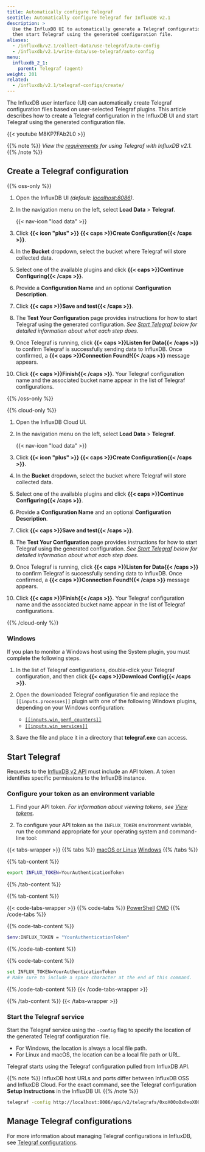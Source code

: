 ```yaml
---
title: Automatically configure Telegraf
seotitle: Automatically configure Telegraf for InfluxDB v2.1
description: >
  Use the InfluxDB UI to automatically generate a Telegraf configuration,
  then start Telegraf using the generated configuration file.
aliases:
  - /influxdb/v2.1/collect-data/use-telegraf/auto-config
  - /influxdb/v2.1/write-data/use-telegraf/auto-config
menu:
  influxdb_2_1:
    parent: Telegraf (agent)
weight: 201
related:
  - /influxdb/v2.1/telegraf-configs/create/
---
```


The InfluxDB user interface (UI) can automatically create Telegraf configuration files based on user-selected Telegraf plugins.
This article describes how to create a Telegraf configuration in the InfluxDB UI and
start Telegraf using the generated configuration file.

{{< youtube M8KP7FAb2L0 >}}

{{% note %}}
_View the [requirements](/influxdb/v2.1/write-data/no-code/use-telegraf#requirements)
for using Telegraf with InfluxDB v2.1._
{{% /note %}}

## Create a Telegraf configuration

{{% oss-only %}}

1. Open the InfluxDB UI _(default: [localhost:8086](http://localhost:8086))_.
2. In the navigation menu on the left, select **Load Data** > **Telegraf**.

    {{< nav-icon "load data" >}}

4. Click **{{< icon "plus" >}} {{< caps >}}Create Configuration{{< /caps >}}**.
5. In the **Bucket** dropdown, select the bucket where Telegraf will store collected data.
6. Select one of the available plugins and click **{{< caps >}}Continue Configuring{{< /caps >}}**.
8. Provide a **Configuration Name** and an optional **Configuration Description**.
9. Click **{{< caps >}}Save and test{{< /caps >}}**.
10. The **Test Your Configuration** page provides instructions for how to start Telegraf using the generated configuration.
   _See [Start Telegraf](#start-telegraf) below for detailed information about what each step does._
11. Once Telegraf is running, click **{{< caps >}}Listen for Data{{< /caps >}}** to confirm Telegraf is successfully sending data to InfluxDB.
Once confirmed, a **{{< caps >}}Connection Found!{{< /caps >}}** message appears.
12. Click **{{< caps >}}Finish{{< /caps >}}**. Your Telegraf configuration name and the associated bucket name appear in the list of Telegraf configurations.

{{% /oss-only %}}

{{% cloud-only %}}

1. Open the InfluxDB Cloud UI.
2. In the navigation menu on the left, select **Load Data** > **Telegraf**.

    {{< nav-icon "load data" >}}

4. Click **{{< icon "plus" >}} {{< caps >}}Create Configuration{{< /caps >}}**.
5. In the **Bucket** dropdown, select the bucket where Telegraf will store collected data.
6. Select one of the available plugins and click **{{< caps >}}Continue Configuring{{< /caps >}}**.
8. Provide a **Configuration Name** and an optional **Configuration Description**.
9. Click **{{< caps >}}Save and test{{< /caps >}}**.
10. The **Test Your Configuration** page provides instructions for how to start Telegraf using the generated configuration.
   _See [Start Telegraf](#start-telegraf) below for detailed information about what each step does._
11. Once Telegraf is running, click **{{< caps >}}Listen for Data{{< /caps >}}** to confirm Telegraf is successfully sending data to InfluxDB.
Once confirmed, a **{{< caps >}}Connection Found!{{< /caps >}}** message appears.
12. Click **{{< caps >}}Finish{{< /caps >}}**. Your Telegraf configuration name and the associated bucket name appear in the list of Telegraf configurations.

{{% /cloud-only %}}

### Windows

If you plan to monitor a Windows host using the System plugin, you must complete the following steps.

1. In the list of Telegraf configurations, double-click your
    Telegraf configuration, and then click **{{< caps >}}Download Config{{< /caps >}}**.
2. Open the downloaded Telegraf configuration file and replace the `[[inputs.processes]]` plugin with one of the following Windows plugins, depending on your Windows configuration:

   - [`[[inputs.win_perf_counters]]`](https://github.com/influxdata/telegraf/tree/master/plugins/inputs/win_perf_counters)
   -  [`[[inputs.win_services]]`](https://github.com/influxdata/telegraf/tree/master/plugins/inputs/win_services)

3. Save the file and place it in a directory that **telegraf.exe** can access.


## Start Telegraf

Requests to the [InfluxDB v2 API](/influxdb/v2.1/reference/api/) must include an API token.
A token identifies specific permissions to the InfluxDB instance.

### Configure your token as an environment variable

1. Find your API token. _For information about viewing tokens, see [View tokens](/influxdb/v2.1/security/tokens/view-tokens/)._

2. To configure your API token as the `INFLUX_TOKEN` environment variable, run the command appropriate for your operating system and command-line tool:

{{< tabs-wrapper >}}
{{% tabs %}}
[macOS or Linux](#)
[Windows](#)
{{% /tabs %}}

{{% tab-content %}}
```sh
export INFLUX_TOKEN=YourAuthenticationToken
```
{{% /tab-content %}}

{{% tab-content %}}

{{< code-tabs-wrapper >}}
{{% code-tabs %}}
[PowerShell](#)
[CMD](#)
{{% /code-tabs %}}

{{% code-tab-content %}}
```sh
$env:INFLUX_TOKEN = "YourAuthenticationToken"
```
{{% /code-tab-content %}}

{{% code-tab-content %}}
```sh
set INFLUX_TOKEN=YourAuthenticationToken
# Make sure to include a space character at the end of this command.
```
{{% /code-tab-content %}}
{{< /code-tabs-wrapper >}}

{{% /tab-content %}}
{{< /tabs-wrapper >}}

### Start the Telegraf service

Start the Telegraf service using the `-config` flag to specify the location of the generated Telegraf configuration file.

- For Windows, the location is always a local file path.
- For Linux and macOS, the location can be a local file path or URL.

Telegraf starts using the Telegraf configuration pulled from InfluxDB API.

{{% note %}}
InfluxDB host URLs and ports differ between InfluxDB OSS and InfluxDB Cloud.
For the exact command, see the Telegraf configuration **Setup Instructions** in the InfluxDB UI.
{{% /note %}}

```sh
telegraf -config http://localhost:8086/api/v2/telegrafs/0xoX00oOx0xoX00o
```

## Manage Telegraf configurations

For more information about managing Telegraf configurations in InfluxDB, see
[Telegraf configurations](/influxdb/v2.1/telegraf-configs/).
